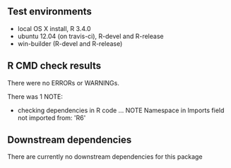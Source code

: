 ## Test environments
* local OS X install, R 3.4.0
* ubuntu 12.04 (on travis-ci), R-devel and R-release
* win-builder (R-devel and R-release)

## R CMD check results
There were no ERRORs or WARNINGs.

There was 1 NOTE:

* checking dependencies in R code ... NOTE
  Namespace in Imports field not imported from: 'R6'

## Downstream dependencies
There are currently no downstream dependencies for this package
